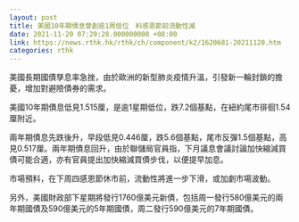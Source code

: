 ```yaml
---
layout: post
title: 美國10年期債息曾創逾1周低位　料感恩節前流動性減
date: 2021-11-20 07:29:28.000000000 +08:00
link: https://news.rthk.hk/rthk/ch/component/k2/1620681-20211120.htm
categories: rthk
---
```


美國長期國債孳息率急挫，由於歐洲的新型肺炎疫情升溫，引發新一輪封鎖的擔憂，增加對避險債券的需求。

美國10年期債息低見1.515厘，是逾1星期低位，跌7.2個基點，在紐約尾市徘徊1.54厘附近。

兩年期債息先跌後升，早段低見0.446厘，跌5.6個基點，尾市反彈1.5個基點，高見0.517厘。兩年期債息回升，由於聯儲局官員指，下月議息會議討論加快縮減買債可能合適，亦有官員提出加快縮減買債步伐，以便提早加息。

市場預料，在下周四感恩節休市前，流動性將進一步下滑，或加劇市場波動。

另外，美國財政部下星期將發行1760億美元新債，包括周一發行580億美元的兩年期國債及590億美元的5年期國債，周二發行590億美元的7年期國債。
